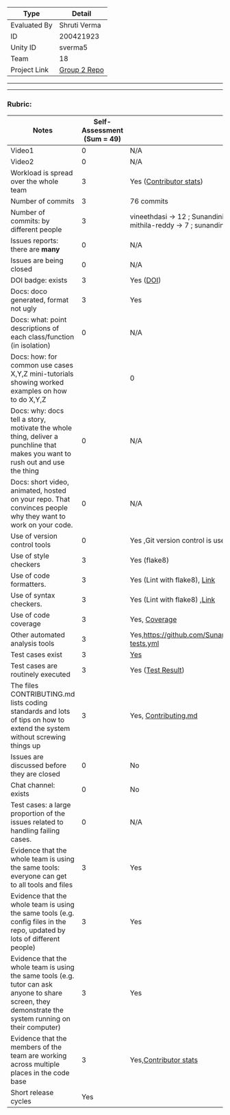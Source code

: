 |Type| Detail|
|--------|-------|
| Evaluated By | Shruti Verma |
| ID | 200421923  |
| Unity ID | sverma5 |
| Team | 18 |
| Project Link | [Group 2 Repo](https://github.com/SunandiniM/Group2_HW2) |

******
******

### Rubric:

|Notes|Self-Assessment (Sum = 49)|Evidence|
|-----|--------------------------|--------|
|Video1|0| N/A | 
|Video2|0|N/A | 
|Workload is spread over the whole team | 3|Yes ([Contributor stats](https://github.com/SunandiniM/Group2_HW2/graphs/contributors)) |
|Number of commits| 3|76 commits |
|Number of commits: by different people| 3|vineethdasi -> 12 ; SunandiniM -> 14 ; SahithiAmmana -> 10 ; SaiPavanYalla -> 7 ; mithila-reddy -> 7 ; sunandiniM1509 -> 1 |
|Issues reports: there are **many**| 0|N/A |
|Issues are being closed| 0|N/A |
|DOI badge: exists| 3|Yes ([DOI](https://zenodo.org/record/7111572#.YzZv8HbMK5c)) |
|Docs: doco generated, format not ugly | 3|Yes |
|Docs: what: point descriptions of each class/function (in isolation) | 0|N/A |
|Docs: how: for common use cases X,Y,Z mini-tutorials showing worked examples on how to do X,Y,Z| |0 |N/A | 
|Docs: why: docs tell a story, motivate the whole thing, deliver a punchline that makes you want to rush out and use the thing| 0|N/A |
|Docs: short video, animated, hosted on your repo. That convinces people why they want to work on your code.| 0|N/A |
|Use of version control tools| 0|Yes ,Git version control is used |
|Use of style checkers | 3|Yes (flake8) |
|Use of code formatters. | 3|Yes (Lint with flake8), [Link](https://github.com/SunandiniM/Group2_HW2/blob/main/.github/workflows/unit-tests.yml) |
|Use of syntax checkers. | 3|Yes (Lint with flake8) ,[Link](https://github.com/SunandiniM/Group2_HW2/blob/main/.github/workflows/unit-tests.yml)|
|Use of code coverage | 3|Yes, [Coverage](https://codecov.io/gh/SunandiniM/Group2_HW2/branch/main) |
|Other automated analysis tools|3| Yes,https://github.com/SunandiniM/Group2_HW2/blob/main/.github/workflows/unit-tests.yml  |
|Test cases exist|3| [Yes](https://github.com/SunandiniM/Group2_HW2/tree/main/test) |
|Test cases are routinely executed| 3|Yes ([Test Result](https://github.com/SunandiniM/Group2_HW2/actions/runs/3156025664/jobs/5135307463))|
|The files CONTRIBUTING.md lists coding standards and lots of tips on how to extend the system without screwing things up| 3|Yes, [Contributing.md](https://github.com/SunandiniM/Group2_HW2/blob/main/CONTRIBUTING.md) |
|Issues are discussed before they are closed| 0|No |
|Chat channel: exists| 0|No |
|Test cases: a large proportion of the issues related to handling failing cases.| 0|N/A |
|Evidence that the whole team is using the same tools: everyone can get to all tools and files| 3|Yes |
|Evidence that the whole team is using the same tools (e.g. config files in the repo, updated by lots of different people)|3| Yes |
|Evidence that the whole team is using the same tools (e.g. tutor can ask anyone to share screen, they demonstrate the system running on their computer)| 3|Yes |
|Evidence that the members of the team are working across multiple places in the code base|3 |Yes,[Contributor stats](https://github.com/SunandiniM/Group2_HW2/graphs/contributors) |
|Short release cycles | Yes |
